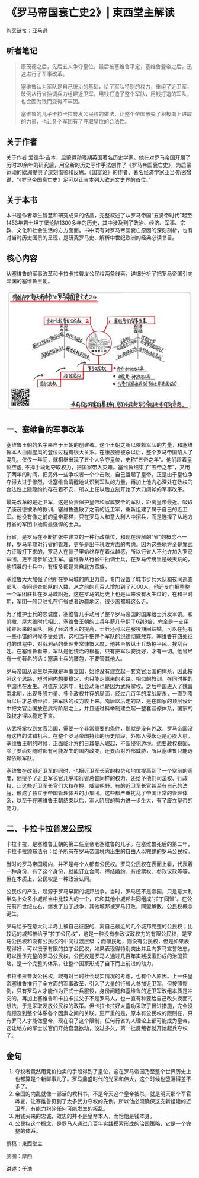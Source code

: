 《罗马帝国衰亡史2》| 東西堂主解读
============================

购买链接：[亚马逊](https://www.amazon.cn/罗马帝国衰亡史-爱德华·吉本/dp/B00OAZ696U/ref=sr_1_2?ie=UTF8&qid=1511095842&sr=8-2&keywords=罗马帝国衰亡史)

听者笔记
------------------------

> 康茂德之后，先后五人争夺皇位，最后被塞维鲁平定，塞维鲁登帝之后，迅速进行了军事改革。
>
> 塞维鲁认为军队是自己统治的基础，给了军队特别的权力，重组了近卫军，破例从行省抽调兵力组建近卫军，用钱打造了整个军队，用钱打造的军队，也会因为钱而变得不牢固。
>
> 塞维鲁的儿子卡拉卡拉普发公民权的做法，让整个帝国散失了积极向上进取的力量，也让各个军团有了夺取皇位的合法性。

关于作者
------------------------

关于作者 爱德华·吉本，启蒙运动晚期英国著名历史学家。他在对罗马帝国开展了历时20余年的研究后，用全新的历史写作手法创作了《罗马帝国衰亡史》，为启蒙运动的欧洲提供了深刻借鉴和反思。《国富论》的作者、著名经济学家亚当·斯密曾说，“《罗马帝国衰亡史》足可以让吉本列入欧洲文史界的首位。”

关于本书
------------------------

本书是作者毕生智慧和研究成果的结晶，完整叙述了从罗马帝国“五贤帝时代”起至1453年君士坦丁堡沦陷1300多年的历史，其中涉及到了政治、经济、军事、宗教、文化和社会生活的方方面面。书中既有对罗马帝国衰亡原因的深刻剖析，也有对当时历史图景的呈现，是研究罗马史、解析中世纪欧洲的经典必读书目。

核心内容
------------------------

从塞维鲁的军事改革和卡拉卡拉普发公民权两条线索，详细分析了把罗马帝国引向深渊的塞维鲁王朝。
 
![](the-history-of-the-decline-and-fall-of-the-roman-empire-02/001.JPG)

一、塞维鲁的军事改革
------------------------

塞维鲁王朝的名字来自于王朝的创建者。这个王朝之所以依赖军队的力量，和塞维鲁本人血雨腥风的登位过程有很大关系。在康茂德被杀以后，整个罗马帝国陷入了混乱，仅仅一年间，就相继出现了五个人争夺皇位，史称“五帝之年”。他们趁着皇位空虚, 不择手段地夺取权力，把国家带入灾难。塞维鲁结束了“五帝之年”，又用了两年的时间，把另外一些争权者一个个击败，自己当起了皇帝。正是由于皇位争夺得太过于惨烈，让塞维鲁清醒地认识到军队的力量，再加上他内心深处在政权的合法性上隐隐约约存在着不安，所以上任以后立刻开始了大刀阔斧的军事改革。

最先改革的是近卫军，这是负责保护皇帝和家属安全的军队，距离皇帝最近。吸取了康茂德被杀的教训，塞维鲁遣散了之前的近卫军，重新组建了属于自己的近卫军。他没有像之前的皇帝那样，只在罗马人和意大利人中招兵，而是选择了从地方行省的军团中抽调最强悍的士兵。

行省，是罗马在不断扩张中建立的一种行政单位，和现在理解的“省”的概念不一样，罗马早期对行省的管理，更多是出于税收方面的考虑。因为这些地方全是靠武力征服打下来的，罗马人在骨子里始终存在着优越感，所以行省人不允许加入罗马军团，更不能参加近卫军。塞维鲁从行省中抽调士兵，在罗马传统里是破天荒的，他招募的士兵中，有很多都是来自北方蛮族。

塞维鲁大大加强了他所在罗马城的防卫力量，专门设置了城市步兵大队和夜间巡查部队。夜间巡查部队的人数，从之前的几百人增加到了7000人。他还专门把整整一个军团驻扎在罗马城附近，这在罗马的历史上也是从来没有发生过的，在和平时期，军团一般只驻扎在行省或者边疆地区，很少离都城这么近。

为了维护士兵的忠诚度，塞维鲁几乎动用了整个罗马帝国的国库给士兵发军饷。和凯撒、屋大维时代相比，塞维鲁王朝的士兵年薪几乎翻了6到8倍，完全是一支用钱养起来的军队。除了经济收入的提高，士兵还可以在服役期间结婚，可以在犯有一些小错的时候不受处罚，这相当于把整个军队的纪律彻底放弃。塞维鲁在四处征讨的过程中，对战利品的处理非常慷慨大度，他甚至放纵士兵劫掠平民、搜刮百姓。在塞维鲁看来，军队是他统治的根基，只有把军队安抚好，才有一切。他曾经有一句著名的话：塞满士兵的腰包，不要管其他人。

罗马帝国从诞生以来就是军事立国，始终没有建立起一套文官治国的体系，因此按照这个思路，短时间内想要稳定，也只能走原来的老路。相似的教训，在同时期的中国也在发生。时值东汉末年，社会动荡也是因为武将掌权。之后中国进入了魏晋南北朝，出现多股力量、多个政权并存的局面，经过几百年的混战厮杀，一直到隋唐以后才总结经验，把军队的权力收上来。隋唐以后走的路，是在国家的顶层设计中把文官治国放在武将阶层之上，并且通过科举制建立起一整套官僚体系，国家的政权才得以稳定下来。

从武将掌权到文官治国，需要一个非常重要的条件，那就是没有外敌，罗马帝国没有这样的试错机会。在整个罗马帝国持续的历史阶段，外部入侵永远是心腹大患。塞维鲁王朝的时候，正面临北方的日耳曼人崛起，不断侵犯边境。想要政权稳固，除了要面对随时都有可能发生的国内政变，还要面对外部威胁，所以塞维鲁只能选择依赖军队。

塞维鲁在改组近卫军的同时，也把近卫军长官的权势和地位提高到了一个空前的高度，他授予了近卫军长官几乎和行省总督同样的权力，还给予他们司法权、行政权，让这些近卫军长官们大权在握、威震朝野。有的近卫军长官甚至有自己的法庭，形成了独立于帝国管理体系的小集团。这些都严重扰乱了帝国正常的管理体系，以至于在塞维鲁王朝结束以后，军人阶层的势力进一步坐大，有了废立皇帝的能力。

二、卡拉卡拉普发公民权
------------------------

卡拉卡拉，是塞维鲁王朝的第二任皇帝老塞维鲁的儿子。在塞维鲁死后的第二年，卡拉卡拉颁布法令：给予所有在罗马帝国境内出生的自由人以完整的罗马公民权。

当时的罗马帝国境内，并不是每个人都有公民权。罗马公民权在表面上看，代表着一种身份，有了这个身份，就能订立合同、缔结婚约、有投票权、参政议政等等，但在本质上，公民权是一种政治认同。

公民权的产生，起源于罗马早期的城邦战争。当时，罗马还不是帝国，只是意大利半岛上众多小城邦当中比较大的一个，它和其他小城邦共同组成“拉丁同盟”。在公元前四世纪左右，爆发了拉丁战争，其他城邦被罗马打败，同盟解散，公民权概念诞生。

罗马给予在意大利半岛上被自己征服的、离自己最近的几个城邦完整的公民权；比较远的城邦被给予“拉丁公民权”，这是一种没有参政议政权力的有限公民权，是罗马公民权和没有公民权的中间过渡层级 ；而殖民地，则没有公民权，但是如果表现得好，可以授予有限的拉丁公民权，如果表现得特别突出并且向罗马宣誓效忠，可以授予完整的罗马公民权。公民权是罗马人通过几百年实践摸索形成的治国策略，是一个完整的体系，让整个国家形成了自下而上前进的动力。

卡拉卡拉普发公民权，既有对当时社会现实情况的考虑，也有个人原因。上一任皇帝塞维鲁推行了全方面的军事改革，引入了大量的行省人参加近卫军，但按照惯例，只有罗马人才能作为正式士兵服役，身份问题和塞维鲁的近卫军改组本质是冲突的，再加上塞维鲁和卡拉卡拉父子不是罗马人，也一直有种要给自己改头换面的想法，于是采取发放公民权的政策。但卡拉卡拉好大喜功采取了冒进措施，完全没有顾及到整个体系各个因素之间的关联。更严重的是，原本有公民权的限制在，只有罗马人才能做皇帝，现在没了这个限制，任何行省的人理论上都可能成为皇帝，这让地方的军士长官们开始蠢蠢欲动，没过多久，第一批反叛者就开始起兵夺权了。

金句
------------------------

1. 夺权者竟然用竞价拍卖的手段得到了皇位，这在罗马帝国乃至整个世界历史上也都算是个新鲜事儿了。罗马鼎盛时代的光荣和伟大，这个时候也堕落得差不多了。
2. 帝国的内乱就像一部活的教科书，不是今天这个皇帝被杀，就是明天那个军官哗变，让塞维鲁见到了太多武力夺权的先例，所以他必须确保这支新组建的近卫军，有能力粉碎任何可能发生的叛乱。
3. 用钱买来的忠诚，效忠的并不是皇帝本人，而恰恰是钱本身。
4. 公民权这个概念，是罗马人通过几百年实践摸索形成的治国策略，它是一个完整的体系。

撰稿：東西堂主

脑图：摩西

讲述：于浩 